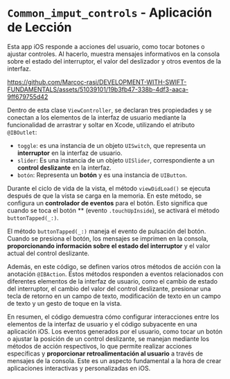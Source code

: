 # `Common_imput_controls` - Aplicación de Lección

Esta app iOS responde a acciones del usuario, como tocar botones o ajustar controles. Al hacerlo, muestra mensajes informativos en la consola sobre el estado del interruptor, el valor del deslizador y otros eventos de la interfaz.

https://github.com/Marcoc-rasi/DEVELOPMENT-WITH-SWIFT-FUNDAMENTALS/assets/51039101/19b3fb47-338b-4df3-aaca-9ff679755d42

Dentro de esta clase `ViewController`, se declaran tres propiedades y se conectan a los elementos de la interfaz de usuario mediante la funcionalidad de arrastrar y soltar en Xcode, utilizando el atributo `@IBOutlet`:
- `toggle`: es una instancia de un objeto `UISwitch`, que representa un **interruptor** en la interfaz de usuario.
- `slider`: Es una instancia de un objeto `UISlider`, correspondiente a un **control deslizante** en la interfaz.
- `botón`: Representa un **botón** y es una instancia de `UIButton`.

Durante el ciclo de vida de la vista, el método `viewDidLoad()` se ejecuta después de que la vista se carga en la memoria. En este método, se configura un **controlador de eventos** para el botón. Esto significa que cuando se toca el botón ** (evento `.touchUpInside`), se activará el método `buttonTapped(_:)`.

El método `buttonTapped(_:)` maneja el evento de pulsación del botón. Cuando se presiona el botón, los mensajes se imprimen en la consola, **proporcionando información sobre el estado del interruptor** y el valor actual del control deslizante.

Además, en este código, se definen varios otros métodos de acción con la anotación `@IBAction`. Estos métodos responden a eventos relacionados con diferentes elementos de la interfaz de usuario, como el cambio de estado del interruptor, el cambio del valor del control deslizante, presionar una tecla de retorno en un campo de texto, modificación de texto en un campo de texto y un gesto de toque en la vista.

En resumen, el código demuestra cómo configurar interacciones entre los elementos de la interfaz de usuario y el código subyacente en una aplicación iOS. Los eventos generados por el usuario, como tocar un botón o ajustar la posición de un control deslizante, se manejan mediante los métodos de acción respectivos, lo que permite realizar acciones específicas y **proporcionar retroalimentación al usuario** a través de mensajes de la consola. Este es un aspecto fundamental a la hora de crear aplicaciones interactivas y personalizadas en iOS.


